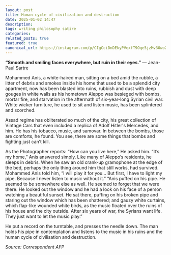 ```yaml
---
layout: post
title: Human cycle of civilization and destruction
date: 2025-01-02 14:47
description: 
tags: writing philosophy satire
categories:
related_posts: true
featured: true
canonical_url: https://instagram.com/p/CIgCciDnDEkyPVexfT9Oqe5jzMv30wo256mnbo0/
---
```


**“Smooth and smiling faces everywhere, but ruin in their eyes.”**
— Jean-Paul Sartre

Mohammed Anis, a white-haired man, sitting on a bed amid the rubble, a litter of debris and smokes inside his home that used to be a splendid city apartment, now has been blasted into ruins, rubbish and dust with deep gouges in white walls as his hometown Aleppo was besieged with bombs, mortar fire, and starvation in the aftermath of six-year-long Syrian civil war. White wicker furniture, he used to sit and listen music, has been splintered and scorched.

Assad regime has obliterated so much of the city, his great collection of Vintage Cars that even included a replica of Adolf Hitler's Mercedes, and him. He has his tobacco, music, and samovar. In between the bombs, those are comforts, he found. You see, there are some things that bombs and fighting just can’t kill.

As the Photographer reports:
“How can you live here,” He asked him. “It’s my home,” Anis answered simply. Like many of Aleppo’s residents, he sleeps in debris.
When he saw an old crank-up gramophone at the edge of the bed, perhaps the only thing around him that still works, had survived. Mohammed Anis told him, “I will play it for you… But first, I have to light my pipe. Because I never listen to music without it.”
“Anis puffed on his pipe. He seemed to be somewhere else as well. He seemed to forget that we were there. He looked out the window and he had a look on his face of a person watching a beautiful sunset. He sat there, puffing on his broken pipe and staring out the window which has been shattered; and gauzy white curtains, which flap-like wounded white birds, as the music floated over the ruins of his house and the city outside. After six years of war, the Syrians want life. They just want to let the music play.”

He put a record on the turntable, and presses the needle down. The man holds his pipe in contemplation and listens to the music in his ruins and the human cycle of civilisation and destruction.

*Source: Correspondent AFP*